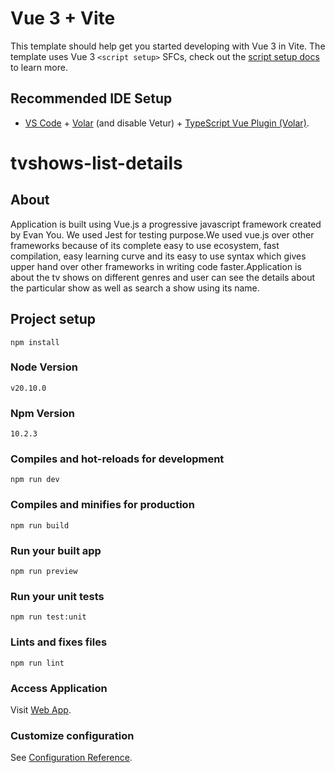 # Vue 3 + Vite

This template should help get you started developing with Vue 3 in Vite. The template uses Vue 3 `<script setup>` SFCs, check out the [script setup docs](https://v3.vuejs.org/api/sfc-script-setup.html#sfc-script-setup) to learn more.

## Recommended IDE Setup

- [VS Code](https://code.visualstudio.com/) + [Volar](https://marketplace.visualstudio.com/items?itemName=Vue.volar) (and disable Vetur) + [TypeScript Vue Plugin (Volar)](https://marketplace.visualstudio.com/items?itemName=Vue.vscode-typescript-vue-plugin).

# tvshows-list-details
## About
Application is built using Vue.js a progressive javascript framework created by Evan You.
We used Jest for testing purpose.We used vue.js over other frameworks because of its complete easy to use ecosystem, fast compilation, easy learning curve and its easy to use syntax which gives upper hand over other frameworks in writing code faster.Application is about the tv shows on different genres and user can see the details about the particular show as well as search a show using its name.

## Project setup
```
npm install
```
### Node Version
```
v20.10.0
```
### Npm Version
```
10.2.3
```

### Compiles and hot-reloads for development
```
npm run dev
```

### Compiles and minifies for production
```
npm run build
```

### Run your built app
```
npm run preview
```

### Run your unit tests
```
npm run test:unit
```

### Lints and fixes files
```
npm run lint
```

### Access Application
Visit [Web App](https://vue-series-50e12.web.app).

### Customize configuration
See [Configuration Reference](https://cli.vuejs.org/config/).
